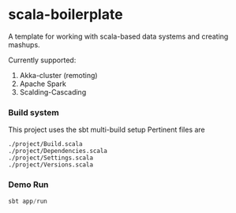 scala-boilerplate
=========================

A template for working with scala-based data systems and creating mashups.

Currently supported:

1. Akka-cluster (remoting)
2. Apache Spark
3. Scalding-Cascading


### Build system

This project uses the sbt multi-build setup
Pertinent files are
```
./project/Build.scala
./project/Dependencies.scala
./project/Settings.scala
./project/Versions.scala
```


### Demo Run

```scala
sbt app/run
```

